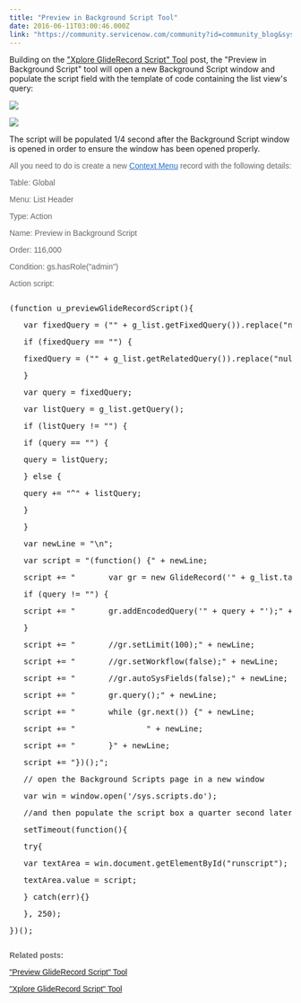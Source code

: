 ```yaml
---
title: "Preview in Background Script Tool"
date: 2016-06-11T03:00:46.000Z
link: "https://community.servicenow.com/community?id=community_blog&sys_id=936d2e29dbd0dbc01dcaf3231f9619fc"
---
```

<p>Building on the <a title=""Xplore GlideRecord Script" Tool" __default_attr="5619" __jive_macro_name="blogpost" class="jive_macro jive_macro_blogpost" data-orig-content="&quot;Xplore GlideRecord Script&quot; Tool" data-renderedposition="10_106.015625_223_16" href="/community?id=community_blog&sys_id=e52d26e5dbd0dbc01dcaf3231f9619d4">"Xplore GlideRecord Script" Tool</a> post, the "Preview in Background Script" tool will open a new Background Script window and populate the script field with the template of code containing the list view's query:</p><p><img   class="image-1 jive-image" src="679698c2db189fc03eb27a9e0f961966.iix" style="max-width: 1200px; max-height: 900px;"/></p><p></p><p><img   class="image-2 jive-image" src="0a463b71dbdcdfc0b322f4621f9619bb.iix" style="max-width: 1200px; max-height: 900px;"/></p><p></p><p>The script will be populated 1/4 second after the Background Script window is opened in order to ensure the window has been opened properly.</p><p></p><p style="font-family: arial, sans-serif; color: #666666;">All you need to do is create a new <a title="" _jive_internal="true" href="/docs.servicenow.com/bundle/geneva-servicenow-platform/page/administer/navigation_and_ui/task/t_CreateAContextMenu.html" rel="nofollow" style="font-weight: inherit; font-style: inherit; font-family: inherit; color: #266fc8;" target="_blank">Context Menu</a> record with the following details:</p><p></p><p style="font-family: arial, sans-serif; color: #666666;">Table: Global</p><p style="font-family: arial, sans-serif; color: #666666;">Menu: List Header</p><p style="font-family: arial, sans-serif; color: #666666;">Type: Action</p><p style="font-family: arial, sans-serif; color: #666666;">Name: Preview in Background Script</p><p style="font-family: arial, sans-serif; color: #666666;">Order: 116,000</p><p style="font-family: arial, sans-serif; color: #666666;">Condition: gs.hasRole("admin")</p><p style="font-family: arial, sans-serif; color: #666666;">Action script:</p><p style="font-family: arial, sans-serif; color: #666666;"></p><pre __default_attr="javascript" __jive_macro_name="code" class="jive_macro_code _jivemacro_uid_14655959155158367 jive_text_macro" data-renderedposition="1438_8_1192_640" jivemacro_uid="_14655959155158367" modifiedtitle="true"><p>(function u_previewGlideRecordScript(){</p><p>   var fixedQuery = ("" + g_list.getFixedQuery()).replace("null", "");</p><p>   if (fixedQuery == "") {</p><p>   fixedQuery = ("" + g_list.getRelatedQuery()).replace("null", "");</p><p>   }</p><p>   var query = fixedQuery;</p><p>   var listQuery = g_list.getQuery();</p><p>   if (listQuery != "") {</p><p>   if (query == "") {</p><p>   query = listQuery;</p><p>   } else {</p><p>   query += "^" + listQuery;</p><p>   }</p><p>   }</p><p>   var newLine = "\n";</p><p>   var script = "(function() {" + newLine;</p><p>   script += "       var gr = new GlideRecord('" + g_list.tableName + "');" + newLine;</p><p>   if (query != "") {</p><p>   script += "       gr.addEncodedQuery('" + query + "');" + newLine;</p><p>   }</p><p>   script += "       //gr.setLimit(100);" + newLine;</p><p>   script += "       //gr.setWorkflow(false);" + newLine;</p><p>   script += "       //gr.autoSysFields(false);" + newLine;</p><p>   script += "       gr.query();" + newLine;</p><p>   script += "       while (gr.next()) {" + newLine;</p><p>   script += "               " + newLine;</p><p>   script += "       }" + newLine;</p><p>   script += "})();";</p><p></p><p>   // open the Background Scripts page in a new window</p><p>   var win = window.open('/sys.scripts.do');</p><p></p><p>   //and then populate the script box a quarter second later</p><p>   setTimeout(function(){</p><p>   try{</p><p>   var textArea = win.document.getElementById("runscript");</p><p>   textArea.value = script;</p><p>   } catch(err){}</p><p>   }, 250);</p><p>})();</p></pre><p></p><p></p><p style="font-family: arial, sans-serif; color: #666666;"><strong>Related posts:</strong></p><p style="font-family: arial, sans-serif; color: #666666;"><a title=""Preview GlideRecord Script" Tool" __default_attr="169917" __jive_macro_name="thread" class="jive_macro_thread jive_macro" data-orig-content="&quot;Preview GlideRecord Script&quot; Tool" data-renderedposition="2143_8_230_16" href="/community?id=community_question&sys_id=07b18f69db98dbc01dcaf3231f9619c6">"Preview GlideRecord Script" Tool</a></p><p style="font-family: arial, sans-serif; color: #666666;"><a title=""Xplore GlideRecord Script" Tool" __default_attr="5619" __jive_macro_name="blogpost" class="jive_macro jive_macro_blogpost" data-orig-content="&quot;Xplore GlideRecord Script&quot; Tool" data-renderedposition="2164_8_220_16" href="/community?id=community_blog&sys_id=e52d26e5dbd0dbc01dcaf3231f9619d4">"Xplore GlideRecord Script" Tool</a></p>